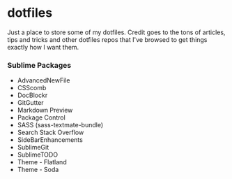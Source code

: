dotfiles
========

Just a place to store some of my dotfiles. Credit goes to the tons of articles, tips and tricks and other dotfiles repos that I've browsed to get things exactly how I want them.


### Sublime Packages
* AdvancedNewFile
* CSScomb
* DocBlockr
* GitGutter
* Markdown Preview
* Package Control
* SASS (sass-textmate-bundle)
* Search Stack Overflow
* SideBarEnhancements
* SublimeGit
* SublimeTODO
* Theme - Flatland
* Theme - Soda
